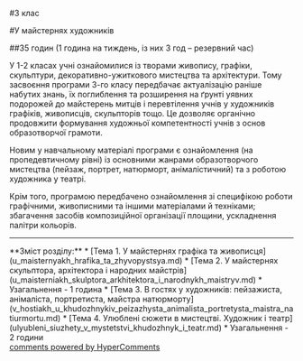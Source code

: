 <div id="hypercomments_widget" class="js-hypercomments-widget invisible"></div>

#3 клас 

#У майстернях художників

##35 годин (1 година на тиждень, із них 3 год – резервний час)

<p>У 1-2 класах учні ознайомилися із творами живопису, графіки, скульптури, декоративно-ужиткового мистецтва та архітектури. Тому засвоєння програми 3-го класу передбачає актуалізацію раніше набутих знань, їх поглиблення та розширення на ґрунті уявних подорожей до майстерень митців і перевтілення учнів у художників графіків, живописців, скульпторів тощо. Це дозволяє органічно продовжити формування художньої компетентності учнів з основ образотворчої грамоти. </p>
<p>Новим у навчальному матеріалі програми є ознайомлення (на пропедевтичному рівні) із основними жанрами образотворчого мистецтва (пейзаж, портрет, натюрморт, анімалістичний) та з роботою художника у театрі. </p>
<p>Крім того, програмою передбачено ознайомлення зі специфікою роботи графічними, живописними та іншими матеріалами й техніками; збагачення засобів композиційної організації площини, ускладнення палітри кольорів.</p>

<hr>
**Зміст розділу:**
*	[Тема 1.  У майстернях графіка та живописця](u_maisternyakh_hrafika_ta_zhyvopystsya.md)
*	[Тема 2.  У майстернях скульптора, архітектора і  народних майстрів](u_maisterniakh_skulptora_arkhitektora_i_narodnykh_maistryv.md)
*	Узагальнення - 1 година
*	[Тема 3.  В гостях у художників: пейзажиста, анімаліста, портретиста, майстра натюрморту](v_hostiakh_u_khudozhnykiv_peizazhysta_animalista_portretysta_maistra_natiurmortu.md)
*	[Тема 4.  Улюблені сюжети в мистецтві. Художник і театр](ulyubleni_siuzhety_v_mystetstvi_khudozhnyk_i_teatr.md)
*	Узагальнення - 2 години


<div class="js-hypercomments-container">
    <a href="http://hypercomments.com" class="hc-link" title="comments widget">comments powered by HyperComments</a>
</div>
